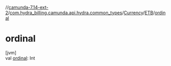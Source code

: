 //[camunda-7.14-ext-2](../../../../index.md)/[com.hydra_billing.camunda.api.hydra.common_types](../../index.md)/[Currency](../index.md)/[ETB](index.md)/[ordinal](ordinal.md)

# ordinal

[jvm]\
val [ordinal](ordinal.md): Int
